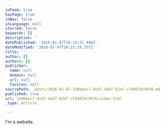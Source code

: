 ```yaml
---
inFeed: true
hasPage: true
inNav: false
inLanguage: null
starred: false
keywords: []
description: ''
datePublished: '2016-01-07T18:23:32.446Z'
dateModified: '2016-01-07T18:23:19.257Z'
title: ''
author: []
authors: []
publisher:
  name: null
  domain: null
  url: null
  favicon: null
sourcePath: _posts/2016-01-07-3206eec7-dc6f-4e87-b2ef-cfd407dc9476.md
published: true
url: 3206eec7-dc6f-4e87-b2ef-cfd407dc9476/index.html
_type: Article

---
```

I'm a website.